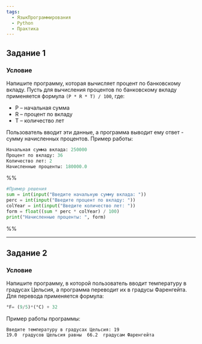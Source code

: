 ```yaml
---
tags:
  - ЯзыкПрограммирования
  - Python
  - Практика
---
```

## Задание 1
### Условие

Напишите программу, которая вычисляет процент по банковскому вкладу. Пусть для вычисления процентов по банковскому вкладу применяется формула `(P * R * T) / 100`, где:

- P – начальная сумма
- R – процент по вкладу
- T – количество лет

Пользователь вводит эти данные, а программа выводит ему ответ - сумму начисленных процентов. Пример работы:

```python
Начальная сумма вклада: 250000
Процент по вкладу: 36
Количество лет: 2
Начисленные проценты: 180000.0
```

%%
```python
#Пример решения
sum = int(input("Введите начальную сумму вклада: "))  
perc = int(input("Введите процент по вкладу: "))  
colYear = int(input("Введите количество лет: "))  
form = float((sum * perc * colYear) / 100)  
print("Начисленные проценты: ", form)
```
%%

---
## Задание 2

### Условие

Напишите программу, в которой пользователь вводит температуру в градусах Цельсия, а программа переводит их в градусы Фаренгейта. Для перевода применяется формула:

```python
°F= (9/5)*(°C) + 32
```

Пример работы программы:

```
Введите температуру в градусах Цельсия: 19
19.0  градусов Цельсия равны  66.2  градусам Фаренгейта
```